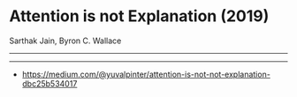 # Attention is not Explanation (2019)

Sarthak Jain, Byron C. Wallace

---

---

- https://medium.com/@yuvalpinter/attention-is-not-not-explanation-dbc25b534017